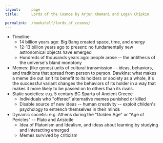 ```yaml
---
layout:     page
title:      Lords of the Cosmos by Arjun Khemani and Logan Chipkin

permalink:  /bookshelf/lords_of_cosmos/
---
```


<style type="text/css">
    strong {
        color: #3498db;
        font-weight: 400;
    }
    blockquote {
        padding: 0px 23px;
    }
</style>

- Timeline: 
    - 14 billion years ago: Big Bang created space, time, and energy
    - 12-13 billion years ago to present: no fundamentally new astronomical objects have emerged
    - Hundreds of thousands years ago: people arose -- the antithesis of the universe's bland monotony
- Memes: (like genes) units of cultural transmission -- ideas, behaviors, and traditions that spread from person to person. Dawkins: what makes a meme die out isn't its benefit to its holders or society as a whole, it's the successful variant changes the behaviors of its holder in a way that makes it more likely to be passed on to others than its rivals.
- Static societies: e.g. 5 century BC Sparta of Ancient Greece 
    - Individuals who "offered" alternative memes punished or killed
    - Disable source of new ideas -- human creativity -- exploit childen's psychology to entrench themselves in their minds
- Dynamic societis: e.g. Athens during the "Golden Age" or "Age of Pericles" -- Plato and Aristotle 
    - Idea of Platonism and Idealism, and ideas about learning by studying and interacting emerged
    - Memes survived by criticism 
 